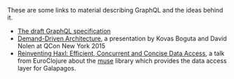 These are some links to material describing GraphQL and the ideas behind it.

* [The draft GraphQL specification](https://facebook.github.io/graphql/)
* [Demand-Driven Architecture](http://www.infoq.com/presentations/domain-driven-architecture), a presentation by Kovas Boguta and David Nolen at QCon New York 2015
* [Reinventing Haxl: Efficient, Concurrent and Concise Data Access](https://www.youtube.com/watch?v=T-oekV8Pwv8&list=PLZdCLR02grLoBx0Y5ZrpdmLxc160PIwzQ&index=12), 
  a talk from EuroClojure about the [muse](https://github.com/kachayev/muse) library which provides the data access layer for Galapagos.
